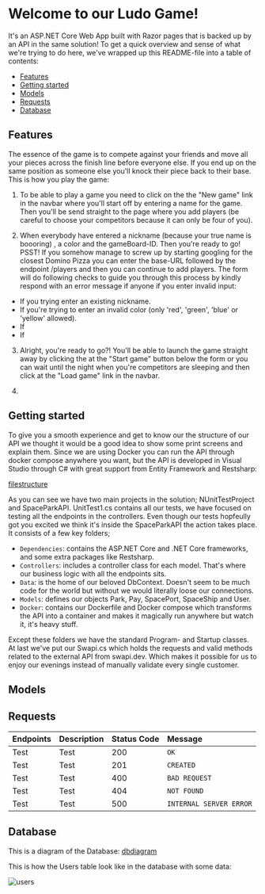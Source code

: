 # Welcome to our Ludo Game!
It's an ASP.NET Core Web App built with Razor pages that is backed up by an API in the same solution! To get a quick overview and sense of what we're trying to do here, we've wrapped up this README-file into a table of contents:

- [Features](#Features)
- [Getting started](#Getting-started)
- [Models](#Models)
- [Requests](#Requests)
- [Database](#Database)

## Features
The essence of the game is to compete against your friends and move all your pieces across the finish line before everyone else. If you end up on the same position as someone else you'll knock their piece back to their base. This is how you play the game:

1. To be able to play a game you need to click on the the "New game" link in the navbar where you'll start off by entering a name for the game. Then you'll be send straight to the page where you add players (be careful to choose your competitors because it can only be four of you). 

2. When everybody have entered a nickname (because your true name is boooring) , a color and the gameBoard-ID. Then you're ready to go!
PSST! If you somehow manage to screw up by starting googling for the closest Domino Pizza you can enter the base-URL followed by the endpoint /players and then you can continue to add players. The form will do following checks to guide you through this process by kindly respond with an error message if anyone if you enter invalid input:
- If you trying enter an existing nickname.
- If you're trying to enter an invalid color (only 'red', 'green', 'blue' or 'yellow' allowed).
- If
- If

3. Alright, you're ready to go?! You'll be able to launch the game straight away by clicking the at the "Start game" button below the form or you can wait until the night when you're competitors are sleeping and then click at the "Load game" link in the navbar. 

4. 

## Getting started 
To give you a smooth experience and get to know our the structure of our API we thought it would be a good idea to show some print screens and explain them. Since we are using Docker you can run the API through docker compose anywhere you want, but the API is developed in Visual Studio through C# with great support from Entity Framework and Restsharp:

[filestructure](https://user-images.githubusercontent.com/43240053/117458224-585f1880-af4a-11eb-9817-db0b80f04726.png)

As you can see we have two main projects in the solution; NUnitTestProject and SpaceParkAPI. UnitTest1.cs contains all our tests, we have focused on testing all the endpoints in the controllers. 
Even though our tests hopfeully got you excited we think it's inside the SpaceParkAPI the action takes place.
It consists of a few key folders;

- `Dependencies`: contains the ASP.NET Core and .NET Core frameworks, and some extra packages like Restsharp.
- `Controllers`: includes a controller class for each model. That's where our business logic with all the 
   endpoints sits. 
- `Data`: is the home of our beloved DbContext. Doesn't seem to be much code for the world but without we    would literally loose our connections.
- `Models`: defines our objects Park, Pay, SpacePort, SpaceShip and User.
- `Docker`: contains our Dockerfile and Docker compose which transforms the API into a container and makes it magically run anywhere but watch it, it's heavy stuff.

Except these folders we have the standard Program- and Startup classes. At last we've put our Swapi.cs which holds the requests and valid methods related to the external API from swapi.dev. Which makes it possible for us to enjoy our evenings instead of manually validate every single customer.  

## Models

## Requests

| Endpoints | Description | Status Code | Message |
| :--- | :--- | :--- | :--- |
| Test | Test | 200 | `OK` |
| Test | Test | 201 | `CREATED` |
| Test | Test | 400 | `BAD REQUEST` |
| Test | Test | 404 | `NOT FOUND` |
| Test | Test | 500 | `INTERNAL SERVER ERROR` |


## Database
This is a diagram of the Database:
[dbdiagram](https://user-images.githubusercontent.com/43240053/117457965-103ff600-af4a-11eb-94c4-2aeacb44dfc5.png)

This is how the Users table look like in the database with some data:

![users](https://user-images.githubusercontent.com/43240053/117458434-978d6980-af4a-11eb-829b-56178d98a481.png)

